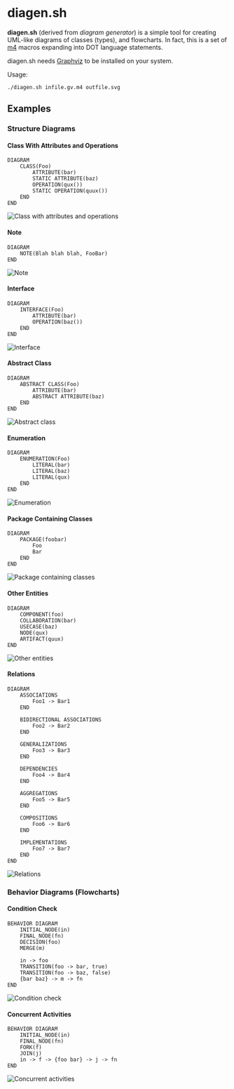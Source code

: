 # diagen.sh

**diagen.sh** (derived from *diagram generator*) is a simple tool for creating UML-like diagrams of classes (types), and flowcharts. In fact, this is a set of [m4](https://en.wikipedia.org/wiki/M4_(computer_language)) macros expanding into DOT language statements.

diagen.sh needs [Graphviz](https://graphviz.org/) to be installed on your system.

Usage:

    ./diagen.sh infile.gv.m4 outfile.svg

## Examples

### Structure Diagrams

#### Class With Attributes and Operations

    DIAGRAM
        CLASS(Foo)
            ATTRIBUTE(bar)
            STATIC ATTRIBUTE(baz)
            OPERATION(qux())
            STATIC OPERATION(quux())
        END
    END

![Class with attributes and operations](examples/class-members.svg)

#### Note

    DIAGRAM
        NOTE(Blah blah blah, FooBar)
    END

![Note](examples/note.svg)

#### Interface

    DIAGRAM
        INTERFACE(Foo)
            ATTRIBUTE(bar)
            OPERATION(baz())
        END
    END

![Interface](examples/interface.svg)

#### Abstract Class

    DIAGRAM
        ABSTRACT CLASS(Foo)
            ATTRIBUTE(bar)
            ABSTRACT ATTRIBUTE(baz)
        END
    END

![Abstract class](examples/abstract-class.svg)

#### Enumeration

    DIAGRAM
        ENUMERATION(Foo)
            LITERAL(bar)
            LITERAL(baz)
            LITERAL(qux)
        END
    END

![Enumeration](examples/enumeration.svg)

#### Package Containing Classes

    DIAGRAM
        PACKAGE(foobar)
            Foo
            Bar
        END
    END

![Package containing classes](examples/package.svg)

#### Other Entities

    DIAGRAM
        COMPONENT(foo)
        COLLABORATION(bar)
        USECASE(baz)
        NODE(qux)
        ARTIFACT(quux)
    END

![Other entities](examples/other-entities.svg)

#### Relations

    DIAGRAM
        ASSOCIATIONS
            Foo1 -> Bar1
        END

        BIDIRECTIONAL ASSOCIATIONS
            Foo2 -> Bar2
        END

        GENERALIZATIONS
            Foo3 -> Bar3
        END

        DEPENDENCIES
            Foo4 -> Bar4
        END

        AGGREGATIONS
            Foo5 -> Bar5
        END

        COMPOSITIONS
            Foo6 -> Bar6
        END

        IMPLEMENTATIONS
            Foo7 -> Bar7
        END
    END

![Relations](examples/relations.svg)

### Behavior Diagrams (Flowcharts)

#### Condition Check

    BEHAVIOR DIAGRAM
        INITIAL_NODE(in)
        FINAL_NODE(fn)
        DECISION(foo)
        MERGE(m)

        in -> foo
        TRANSITION(foo -> bar, true)
        TRANSITION(foo -> baz, false)
        {bar baz} -> m -> fn
    END

![Condition check](examples/decision.svg)

#### Concurrent Activities

    BEHAVIOR DIAGRAM
        INITIAL_NODE(in)
        FINAL_NODE(fn)
        FORK(f)
        JOIN(j)
        in -> f -> {foo bar} -> j -> fn
    END

![Concurrent activities](examples/fork.svg)
